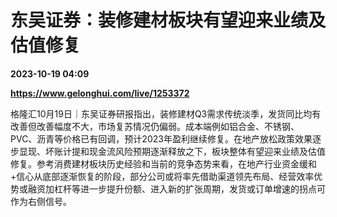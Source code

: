 # 东吴证券：装修建材板块有望迎来业绩及估值修复

**2023-10-19 04:09**

**https://www.gelonghui.com/live/1253372**

格隆汇10月19日｜东吴证券研报指出，装修建材Q3需求传统淡季，发货同比均有改善但改善幅度不大，市场复苏情况仍偏弱。成本端例如铝合金、不锈钢、PVC、沥青等价格已有回调，预计2023年盈利继续修复。在地产放松政策效果逐步显现、坏账计提和现金流风险预期逐渐释放之下，板块整体有望迎来业绩及估值修复。参考消费建材板块历史经验和当前的竞争态势来看，在地产行业资金缓和+信心从底部逐渐恢复的阶段，部分公司或将率先借助渠道领先布局、经营效率优势或融资加杠杆等进一步提升份额、进入新的扩张周期，发货或订单增速的拐点可作为右侧信号。
